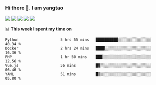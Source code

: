 ### Hi there 👋. I am yangtao 

<!-- **runtu666/runtu666** is a ✨ _special_ ✨ repository because its `README.md` (this file) appears on your GitHub profile. -->

![](https://github-profile-summary-cards.vercel.app/api/cards/profile-details?username=runtu666&theme=github)
![](https://github-profile-summary-cards.vercel.app/api/cards/repos-per-language?username=runtu666&theme=github)
![](https://github-profile-summary-cards.vercel.app/api/cards/most-commit-language?username=runtu666&theme=github)
![](https://github-profile-summary-cards.vercel.app/api/cards/stats?&username=runtu666&theme=github)
![](https://github-profile-summary-cards.vercel.app/api/cards/productive-time?username=runtu666&theme=github)

📊 **This week I spent my time on**
<!--START_SECTION:waka-->

```text
Python                   5 hrs 55 mins   ██████████░░░░░░░░░░░░░░░   40.34 %
Docker                   2 hrs 24 mins   ████░░░░░░░░░░░░░░░░░░░░░   16.36 %
PHP                      1 hr 50 mins    ███░░░░░░░░░░░░░░░░░░░░░░   12.56 %
Vue.js                   56 mins         █▓░░░░░░░░░░░░░░░░░░░░░░░   06.46 %
YAML                     51 mins         █▒░░░░░░░░░░░░░░░░░░░░░░░   05.80 %
```

<!--END_SECTION:waka-->


[comment]: <> (Here are some ideas to get you started:)

[comment]: <> (- 🔭 I’m currently working on tal)

[comment]: <> (- 🌱 I’m currently learning devops)

[comment]: <> (- 👯 I’m looking to collaborate on ...)

[comment]: <> (- 🤔 I’m looking for help with ...)

[comment]: <> (- 💬 Ask me about ...)

[comment]: <> (- 📫 How to reach me: ...)

[comment]: <> (- 😄 Pronouns: ...)

[comment]: <> (- ⚡ Fun fact: ...)
